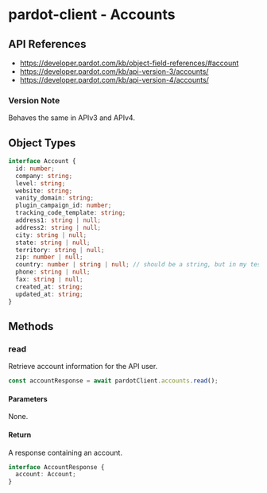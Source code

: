 # pardot-client - Accounts

## API References

- https://developer.pardot.com/kb/object-field-references/#account
- https://developer.pardot.com/kb/api-version-3/accounts/
- https://developer.pardot.com/kb/api-version-4/accounts/

### Version Note

Behaves the same in APIv3 and APIv4.

## Object Types

```typescript
interface Account {
  id: number;
  company: string;
  level: string;
  website: string;
  vanity_domain: string;
  plugin_campaign_id: number;
  tracking_code_template: string;
  address1: string | null;
  address2: string | null;
  city: string | null;
  state: string | null;
  territory: string | null;
  zip: number | null;
  country: number | string | null; // should be a string, but in my test account the value is 0
  phone: string | null;
  fax: string | null;
  created_at: string;
  updated_at: string;
}
```

## Methods

### read

Retrieve account information for the API user.

```typescript
const accountResponse = await pardotClient.accounts.read();
```

#### Parameters

None.

#### Return

A response containing an account.

```typescript
interface AccountResponse {
  account: Account;
}
```

